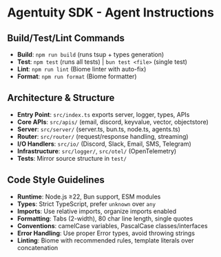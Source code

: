 # Agentuity SDK - Agent Instructions

## Build/Test/Lint Commands
- **Build**: `npm run build` (runs tsup + types generation)
- **Test**: `npm test` (runs all tests) | `bun test <file>` (single test)
- **Lint**: `npm run lint` (Biome linter with auto-fix)
- **Format**: `npm run format` (Biome formatter)

## Architecture & Structure
- **Entry Point**: `src/index.ts` exports server, logger, types, APIs
- **Core APIs**: `src/apis/` (email, discord, keyvalue, vector, objectstore)
- **Server**: `src/server/` (server.ts, bun.ts, node.ts, agents.ts)
- **Router**: `src/router/` (request/response handling, streaming)
- **I/O Handlers**: `src/io/` (Discord, Slack, Email, SMS, Telegram)
- **Infrastructure**: `src/logger/`, `src/otel/` (OpenTelemetry)
- **Tests**: Mirror source structure in `test/`

## Code Style Guidelines
- **Runtime**: Node.js ≥22, Bun support, ESM modules
- **Types**: Strict TypeScript, prefer `unknown` over `any`
- **Imports**: Use relative imports, organize imports enabled
- **Formatting**: Tabs (2-width), 80 char line length, single quotes
- **Conventions**: camelCase variables, PascalCase classes/interfaces
- **Error Handling**: Use proper Error types, avoid throwing strings
- **Linting**: Biome with recommended rules, template literals over concatenation
